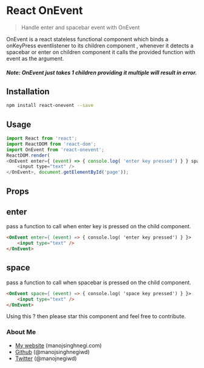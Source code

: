 React OnEvent
=====================
> Handle enter and spacebar event with OnEvent

OnEvent is a react stateless functional component which binds a onKeyPress eventlistener to its children component , whenever it detects a spacebar or enter on children component it calls the provided function with event as the argument.

##### Note: OnEvent just takes 1 children providing it multiple will result in error.

Installation
------------
```sh
npm install react-onevent --save
````
Usage
---
````javascript
import React from 'react';
import ReactDOM from 'react-dom';
import OnEvent from 'react-onevent';
ReactDOM.render(
<OnEvent enter={ (event) => { console.log( 'enter key pressed') } } space={ (event) => { console.log( 'space key pressed') } }>
    <input type="text" />
</OnEvent>, document.getElementById('page'));
````
Props
-----
## enter
pass a function to call when enter key is pressed on the child component.
```html
<OnEvent enter={ (event) => { console.log( 'enter key pressed') } }>
    <input type="text" />
</OnEvent>
```

## space
pass a function to call when spacebar is pressed on the child component.
```html
<OnEvent space={ (event) => { console.log( 'space key pressed') } }>
    <input type="text" />
</OnEvent>
```

Using this ? then please star this component and feel free to contribute.

### About Me

 * [My website](http://manojsinghnegi.com) (manojsinghnegi.com)
 * [Github](http://github.com/manojsinghnegiwd) (@manojsinghnegiwd)
 * [Twitter](http://twitter.com/manojnegiwd) (@manojnegiwd)